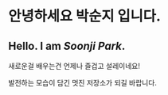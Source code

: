 # 안녕하세요 **박순지** 입니다. 
## Hello. I am *Soonji Park*.

새로운걸 배우는건 언제나 즐겁고 설레이네요!

발전하는 모습이 담긴 멋진 저장소가 되길 바랍니다. 



